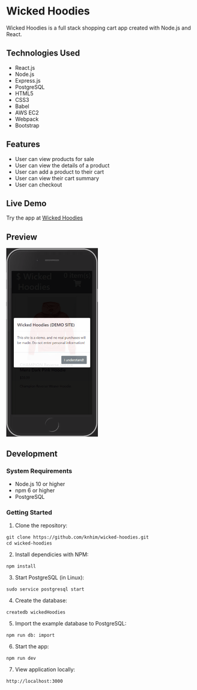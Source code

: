 # Wicked Hoodies
Wicked Hoodies is a full stack shopping cart app created with Node.js and React.

## Technologies Used
- React.js
- Node.js
- Express.js
- PostgreSQL
- HTML5
- CSS3
- Babel
- AWS EC2
- Webpack
- Bootstrap

## Features
- User can view products for sale
- User can view the details of a product
- User can add a product to their cart
- User can view their cart summary
- User can checkout

## Live Demo

Try the app at [Wicked Hoodies](https://wicked-hoodies.kevinnhim.com)


## Preview
<img src="server/public/images/wickedHoodies-demo.gif" height=500px>

## Development

### System Requirements
- Node.js 10 or higher
- npm 6 or higher
- PostgreSQL

### Getting Started

1. Clone the repository:

```shell
git clone https://github.com/knhim/wicked-hoodies.git
cd wicked-hoodies
```

2. Install dependicies with NPM:
```shell
npm install
```

3. Start PostgreSQL (in Linux):
```shell
sudo service postgresql start
```
4. Create the database:
```shell
createdb wickedHoodies
```

5. Import the example database to PostgreSQL:
```shell
npm run db: import
```

6. Start the app:
```shell
npm run dev
```

7. View application locally:
```shell
http://localhost:3000
```
